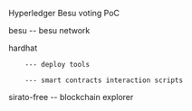 Hyperledger Besu voting PoC

besu -- besu network

hardhat 

        --- deploy tools 

        --- smart contracts interaction scripts

sirato-free -- blockchain explorer 
